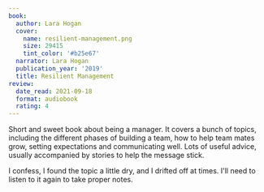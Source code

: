 ```yaml
---
book:
  author: Lara Hogan
  cover:
    name: resilient-management.png
    size: 29415
    tint_color: '#b25e67'
  narrator: Lara Hogan
  publication_year: '2019'
  title: Resilient Management
review:
  date_read: 2021-09-18
  format: audiobook
  rating: 4
---
```


Short and sweet book about being a manager.
It covers a bunch of topics, including the different phases of building a team, how to help team mates grow, setting expectations and communicating well.
Lots of useful advice, usually accompanied by stories to help the message stick.

I confess, I found the topic a little dry, and I drifted off at times.
I'll need to listen to it again to take proper notes.